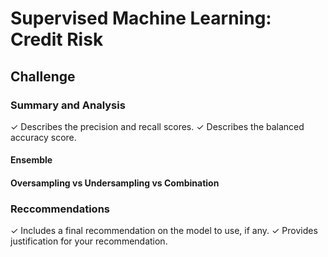 # Supervised Machine Learning: Credit Risk

## Challenge

### Summary and Analysis
✓ Describes the precision and
recall scores.
✓ Describes the balanced
accuracy score.

#### Ensemble


#### Oversampling vs Undersampling vs Combination


### Reccommendations
✓ Includes a final
recommendation on the model to
use, if any.
✓ Provides justification for your
recommendation.
